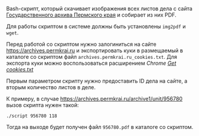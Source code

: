 Bash-скрипт, который скачивает изображения всех листов дела с сайта [Государственного архива Пермского края](https://archives.permkrai.ru) и собирает из них PDF.

Для работы скриптом в системе должны быть установлены `img2pdf` и `wget`.

Перед работой со скриптом нужно залогиниться на сайте https://archives.permkrai.ru и экспортировать куки в размещаемый в каталоге со скриптом файл `archives.permkrai.ru_cookies.txt`. Для экспорта куки можно воспользоваться расширением <em>Chrome</em> [<em>Get cookies.txt</em>
](https://chrome.google.com/webstore/detail/get-cookiestxt/bgaddhkoddajcdgocldbbfleckgcbcid)

Первым параметром скрипту нужно предоставить ID дела на сайте, а вторым количество листов в деле.

К примеру, в случае https://archives.permkrai.ru/archive1/unit/956780 вызов скрипта нужен такой:

`./script 956780 118`

Тогда на выходе будет получен файл `956780.pdf` в каталоге со скриптом.
